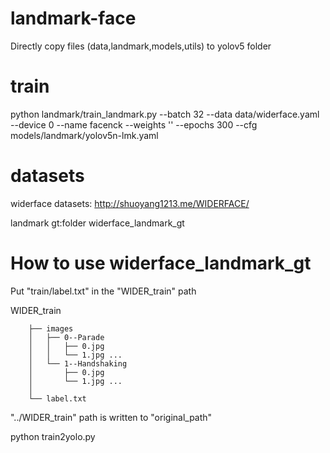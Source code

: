 # landmark-face

Directly copy files (data,landmark,models,utils) to yolov5 folder

# train

python landmark/train_landmark.py --batch 32 --data data/widerface.yaml --device 0 --name facenck --weights '' --epochs 300 --cfg models/landmark/yolov5n-lmk.yaml

# datasets

widerface datasets: http://shuoyang1213.me/WIDERFACE/

landmark gt:folder widerface_landmark_gt

# How to use widerface_landmark_gt

Put "train/label.txt" in the "WIDER_train" path
  
   WIDER_train      
   
        ├── images
        │   ├── 0--Parade
        │   │   ├── 0.jpg
        │   │   └── 1.jpg ...   
        │   └── 1--Handshaking   
        │       ├── 0.jpg
        │       └── 1.jpg ...
        │
        └── label.txt
        
"../WIDER_train" path is written to "original_path"

python train2yolo.py    


